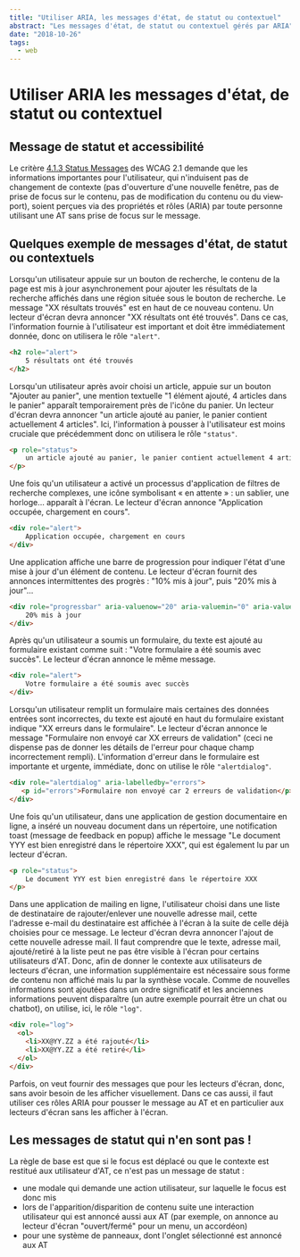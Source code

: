 ```yaml
---
title: "Utiliser ARIA, les messages d'état, de statut ou contextuel"
abstract: "Les messages d'état, de statut ou contextuel gérés par ARIA"
date: "2018-10-26"
tags:
  - web
---
```


# Utiliser <abbr>ARIA</abbr>  les messages d'état, de statut ou contextuel
   
## Message de statut et accessibilité
Le critère <a lang="en" href="https://www.w3.org/TR/WCAG21/#status-messages">4.1.3 Status Messages</a> des WCAG 2.1 demande que les informations importantes pour l'utilisateur, qui n'induisent pas de changement de contexte (pas d'ouverture d'une nouvelle fenêtre, pas de prise de focus sur le contenu, pas de modification du contenu ou du <span lang="en">viewport</span>), soient perçues via des propriétés et rôles (<abbr>ARIA</abbr>) par toute personne utilisant une <abbr>AT</abbr> sans prise de focus sur le message.

## Quelques exemple de messages d'état, de statut ou contextuels

Lorsqu'un utilisateur appuie sur un bouton de recherche, le contenu de la page est mis à jour asynchronement pour ajouter les résultats de la recherche  affichés dans une région située sous le bouton de recherche. Le message "XX résultats trouvés" est en haut de ce nouveau contenu. Un lecteur d'écran devra annoncer "XX résultats ont été trouvés". Dans ce cas, l'information fournie à l'utilisateur est important et doit être immédiatement donnée, donc on utilisera le rôle `"alert"`. 

```html
<h2 role="alert">
    5 résultats ont été trouvés
</h2>
```

Lorsqu'un utilisateur après avoir choisi un article, appuie sur un bouton "Ajouter au panier", une mention textuelle "1 élément ajouté, 4 articles dans le panier" apparaît temporairement près de l'icône du panier. Un lecteur d'écran devra annoncer "un article ajouté au panier, le panier contient actuellement 4 articles". Ici, l'information à pousser à l'utilisateur est moins cruciale que précédemment donc on utilisera le rôle `"status"`.

```html
<p role="status">
    un article ajouté au panier, le panier contient actuellement 4 articles
</p>
```

Une fois qu'un utilisateur a activé un processus d'application de filtres de recherche complexes, une icône symbolisant «&nbsp;en attente&nbsp;»&nbsp;: un sablier, une horloge… apparaît à l'écran. Le lecteur d'écran annonce "Application occupée, chargement en cours".

```html
<div role="alert">
    Application occupée, chargement en cours
</div>
```

Une application affiche une barre de progression pour indiquer l'état d'une mise à jour d'un élément de contenu. Le lecteur d'écran fournit des annonces intermittentes des progrès&nbsp;: "10% mis à jour", puis "20% mis à jour"…

```html
<div role="progressbar" aria-valuenow="20" aria-valuemin="0" aria-valuemax="100">
    20% mis à jour
</div>
```

Après qu'un utilisateur a soumis un formulaire, du texte est ajouté au formulaire existant comme suit&nbsp;: "Votre formulaire a été soumis avec succès". Le lecteur d'écran annonce le même message.

```html
<div role="alert">
    Votre formulaire a été soumis avec succès
</div>
```

Lorsqu'un utilisateur remplit un formulaire mais certaines des données entrées sont incorrectes, du texte est ajouté en haut du formulaire existant indique "XX erreurs dans le formulaire". Le lecteur d'écran annonce le message "Formulaire non envoyé car XX erreurs de validation" (ceci ne dispense pas de donner les détails de l'erreur pour chaque champ incorrectement rempli). L'information d'erreur dans le formulaire est importante et urgente, immédiate, donc on utilise  le rôle `"alertdialog"`.

```html
<div role="alertdialog" aria-labelledby="errors">
   <p id="errors">Formulaire non envoyé car 2 erreurs de validation</p>
</div>
```

Une fois qu'un utilisateur, dans une application de gestion documentaire en ligne, a inséré un nouveau document dans un répertoire, une notification toast (message de feedback en popup) affiche le message "Le document YYY est bien enregistré dans le répertoire XXX", qui est également lu par un lecteur d'écran.

```html
<p role="status">
    Le document YYY est bien enregistré dans le répertoire XXX
</p>
```

Dans une application de mailing en ligne, l'utilisateur choisi dans une liste de destinataire de rajouter/enlever une nouvelle adresse mail, cette l'adresse e-mail du destinataire est affichée à l'écran à la suite de celle déjà choisies pour ce message. Le lecteur d'écran devra annoncer l'ajout de cette nouvelle adresse mail. Il faut comprendre que le texte, adresse mail, ajouté/retiré à la liste peut ne pas être visible à l'écran pour certains utilisateurs d'<abbr>AT</abbr>. Donc, afin de donner le contexte aux utilisateurs de lecteurs d'écran, une information supplémentaire est nécessaire sous forme de contenu non affiché mais lu par la synthèse vocale. Comme de nouvelles informations sont ajoutées dans un ordre significatif et les anciennes informations peuvent disparaître (un autre exemple pourrait être un <span lang="en">chat</span> ou <span lang="en">chatbot</span>), on utilise, ici, le rôle `"log"`.

```html
<div role="log">
  <ol>
    <li>XX@YY.ZZ a été rajouté</li>
    <li>XX@YY.ZZ a été retiré</li>
  </ol>
</div>
```

Parfois, on veut fournir des messages que pour les lecteurs d'écran, donc, sans avoir besoin de les afficher visuellement. Dans ce cas aussi, il faut utiliser ces rôles <abbr>ARIA</abbr> pour pousser le message au <abbr>AT</abbr> et en particulier aux lecteurs d'écran sans les afficher à l'écran.

## Les messages de statut qui n'en sont pas !

La règle de base est que si le focus est déplacé ou que le contexte est restitué aux utilisateur d'<abbr>AT</abbr>, ce n'est pas un message de statut&nbsp;:
- une modale qui demande une action utilisateur, sur laquelle le focus est donc mis
- lors de l'apparition/disparition de contenu suite une interaction utilisateur qui est annoncé aussi aux <abbr>AT</abbr> (par exemple, on annonce au lecteur d'écran "ouvert/fermé" pour un menu, un accordéon)
- pour une système de panneaux, dont l'onglet sélectionné est annoncé aux <abbr>AT</abbr>  
